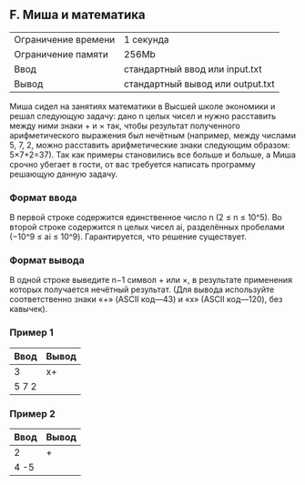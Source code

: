 ## F. Миша и математика

| | |
|------------|------------|
| Ограничение времени | 1 секунда |
| Ограничение памяти |	256Mb |
| Ввод |	стандартный ввод или input.txt |
| Вывод |	стандартный вывод или output.txt |

Миша сидел на занятиях математики в Высшей школе экономики и решал следующую задачу: дано n целых чисел и нужно расставить между ними знаки + и × так, чтобы результат полученного арифметического выражения был нечётным (например, между числами 5, 7, 2, можно расставить арифметические знаки следующим образом: 5×7+2=37). Так как примеры становились все больше и больше, а Миша срочно убегает в гости, от вас требуется написать программу решающую данную задачу.

### Формат ввода
В первой строке содержится единственное число n (2 ≤ n ≤ 10^5). Во второй строке содержится n целых чисел ai, разделённых пробелами (−10^9 ≤ ai ≤ 10^9). Гарантируется, что решение существует.

### Формат вывода
В одной строке выведите n−1 символ + или ×, в результате применения которых получается нечётный результат. (Для вывода используйте соответственно знаки «+» (ASCII код—43) и «x» (ASCII код—120), без кавычек).

### Пример 1
| Ввод | Вывод |
| ---- | ----- |
| 3 | x+ |
| 5 7 2 |

### Пример 2
| Ввод | Вывод |
| ---- | ----- |
| 2 | + |
| 4 -5 |
